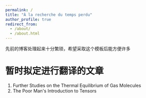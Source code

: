 ```yaml
---
permalink: /
title: "À la recherche du temps perdu"
author_profile: true
redirect_from: 
  - /about/
  - /about.html
---
```


先前的博客处理起来十分繁琐，希望采取这个模板后能方便许多  

暂时拟定进行翻译的文章
======
1. Further Studies on the Thermal Equilibrium of Gas Molecules  
1. The Poor Man's Introduction to Tensors
